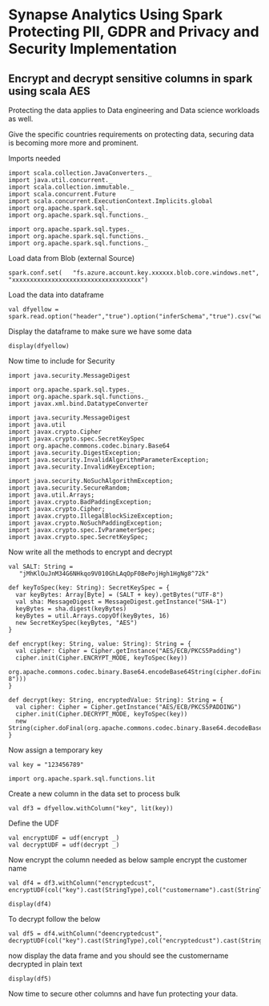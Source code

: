 # Synapse Analytics Using Spark Protecting PII, GDPR and Privacy and Security Implementation

## Encrypt and decrypt sensitive columns in spark using scala AES

Protecting the data applies to Data engineering and Data science workloads as well. 

Give the specific countries requirements on protecting data, securing data is becoming more more and prominent.

Imports needed

```
import scala.collection.JavaConverters._
import java.util.concurrent._
import scala.collection.immutable._
import scala.concurrent.Future
import scala.concurrent.ExecutionContext.Implicits.global
import org.apache.spark.sql._ 
import org.apache.spark.sql.functions._

import org.apache.spark.sql.types._
import org.apache.spark.sql.functions._
import org.apache.spark.sql.functions._
```

Load data from Blob (external Source)

```
spark.conf.set(   "fs.azure.account.key.xxxxxx.blob.core.windows.net", "xxxxxxxxxxxxxxxxxxxxxxxxxxxxxxxxxxxx")
```

Load the data into dataframe

```
val dfyellow = spark.read.option("header","true").option("inferSchema","true").csv("wasbs://xxxxxx@xxxxxxx.blob.core.windows.net/productdim.csv")
```

Display the dataframe to make sure we have some data

```
display(dfyellow)
```

Now time to include for Security 

```
import java.security.MessageDigest
```

```
import org.apache.spark.sql.types._
import org.apache.spark.sql.functions._
import javax.xml.bind.DatatypeConverter
```

```
import java.security.MessageDigest
import java.util
import javax.crypto.Cipher
import javax.crypto.spec.SecretKeySpec
import org.apache.commons.codec.binary.Base64
import java.security.DigestException;
import java.security.InvalidAlgorithmParameterException;
import java.security.InvalidKeyException;

import java.security.NoSuchAlgorithmException;
import java.security.SecureRandom;
import java.util.Arrays;
import javax.crypto.BadPaddingException;
import javax.crypto.Cipher;
import javax.crypto.IllegalBlockSizeException;
import javax.crypto.NoSuchPaddingException;
import javax.crypto.spec.IvParameterSpec;
import javax.crypto.spec.SecretKeySpec;
```

Now write all the methods to encrypt and decrypt

```
val SALT: String =
   "jMhKlOuJnM34G6NHkqo9V010GhLAqOpF0BePojHgh1HgNg8^72k"
  
def keyToSpec(key: String): SecretKeySpec = {
  var keyBytes: Array[Byte] = (SALT + key).getBytes("UTF-8")
  val sha: MessageDigest = MessageDigest.getInstance("SHA-1")
  keyBytes = sha.digest(keyBytes)
  keyBytes = util.Arrays.copyOf(keyBytes, 16)
  new SecretKeySpec(keyBytes, "AES")
}

def encrypt(key: String, value: String): String = {
  val cipher: Cipher = Cipher.getInstance("AES/ECB/PKCS5Padding")
  cipher.init(Cipher.ENCRYPT_MODE, keyToSpec(key))
  org.apache.commons.codec.binary.Base64.encodeBase64String(cipher.doFinal(value.getBytes("UTF-8")))
}

def decrypt(key: String, encryptedValue: String): String = {
  val cipher: Cipher = Cipher.getInstance("AES/ECB/PKCS5PADDING")
  cipher.init(Cipher.DECRYPT_MODE, keyToSpec(key))
  new String(cipher.doFinal(org.apache.commons.codec.binary.Base64.decodeBase64(encryptedValue)))
}
```

Now assign a temporary key

```
val key = "123456789"
```

```
import org.apache.spark.sql.functions.lit
```

Create a new column in the data set to process bulk 

```
val df3 = dfyellow.withColumn("key", lit(key))
```

Define the UDF 

```
val encryptUDF = udf(encrypt _)
val decryptUDF = udf(decrypt _)
```

Now encrypt the column needed as below sample encrypt the customer name

```
val df4 = df3.withColumn("encryptedcust", encryptUDF(col("key").cast(StringType),col("customername").cast(StringType)))
```

```
display(df4)
```

To decrypt follow the below

```
val df5 = df4.withColumn("deencryptedcust", decryptUDF(col("key").cast(StringType),col("encryptedcust").cast(StringType)))
```

now display the data frame and you should see the customername decrypted in plain text

```
display(df5)
```

Now time to secure other columns and have fun protecting your data.